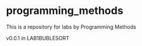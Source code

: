 # programming_methods
This is a repository for labs by Programming Methods

v0.0.1 in LAB1BUBLESORT 
